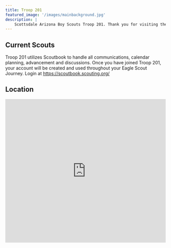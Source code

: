 ```yaml
---
title: Troop 201
featured_image: '/images/mainbackground.jpg'
description: | 
    Scottsdale Arizona Boy Scouts Troop 201. Thank you for visiting the Troop 201 website. Troop 201 is part of the Grand Canyon Council in the Camelback District. We are a youth-led troop that meets Tuesdays from 7pm – 8:30pm at Scottsdale United Methodist Church. You can visit us at any meeting if you are interested as well as contact our Committee members at info@aztroop201.org
---
```


## Current Scouts

Troop 201 utilizes Scoutbook to handle all communications, calendar planning, advancement and discussions. Once you have joined Troop 201, your account will be created and used throughout your Eagle Scout Journey. Login at https://scoutbook.scouting.org/

## Location

<iframe src="https://www.google.com/maps/embed?pb=!1m18!1m12!1m3!1d3327.188990793404!2d-111.92062824934435!3d33.49645975416627!2m3!1f0!2f0!3f0!3m2!1i1024!2i768!4f13.1!3m3!1m2!1s0x872b0bb84db412e7%3A0xd34cb65b69273e3b!2s4140%20N%20Miller%20Rd%2C%20Scottsdale%2C%20AZ%2085251!5e0!3m2!1sen!2sus!4v1615586514966!5m2!1sen!2sus" width="100%" height="450" style="border:0;" allowfullscreen="" loading="lazy"></iframe>

